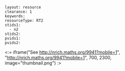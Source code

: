 ````
layout: resource
clearance: 1
keywords:
resourceType: RT2
stids1: 
  - n2
stids2:
pvids1:
pvids2:

````

<:= iframe("See http://nrich.maths.org/9941?mobile=1", "http://nrich.maths.org/9941?mobile=1", 700, 2300, image="thumbnail.png") :>



